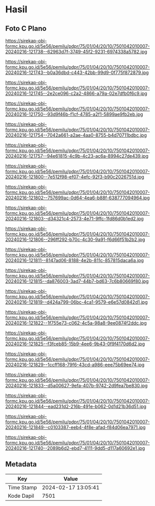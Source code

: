 # Hasil

## Foto C Plano

https://sirekap-obj-formc.kpu.go.id/5e56/pemilu/pdpr/75/01/04/20/10/7501042010007-20240216-121738--62963d7f-3749-45f2-9231-6974338a5782.jpg

https://sirekap-obj-formc.kpu.go.id/5e56/pemilu/pdpr/75/01/04/20/10/7501042010007-20240216-121743--b0a36dbd-c443-42bb-99d9-0f775f872879.jpg

https://sirekap-obj-formc.kpu.go.id/5e56/pemilu/pdpr/75/01/04/20/10/7501042010007-20240216-121745--2e2ce096-c2a2-4866-a79a-02e7dfb0f6c9.jpg

https://sirekap-obj-formc.kpu.go.id/5e56/pemilu/pdpr/75/01/04/20/10/7501042010007-20240216-121750--93d9f46b-f1cf-4785-a2f1-5899ae9fb2eb.jpg

https://sirekap-obj-formc.kpu.go.id/5e56/pemilu/pdpr/75/01/04/20/10/7501042010007-20240216-121754--7042a661-a2ae-4aa0-8755-b4d70711bdbc.jpg

https://sirekap-obj-formc.kpu.go.id/5e56/pemilu/pdpr/75/01/04/20/10/7501042010007-20240216-121757--94e61815-4c9b-4c23-ac6a-8994c27de439.jpg

https://sirekap-obj-formc.kpu.go.id/5e56/pemilu/pdpr/75/01/04/20/10/7501042010007-20240216-121800--7e512f98-ef07-4efc-92f3-b90c2026751d.jpg

https://sirekap-obj-formc.kpu.go.id/5e56/pemilu/pdpr/75/01/04/20/10/7501042010007-20240216-121802--757699ac-0d64-4ea6-b88f-638777094964.jpg

https://sirekap-obj-formc.kpu.go.id/5e56/pemilu/pdpr/75/01/04/20/10/7501042010007-20240216-121803--d34321c4-2573-4e71-9ffc-1fd86d0b1ed2.jpg

https://sirekap-obj-formc.kpu.go.id/5e56/pemilu/pdpr/75/01/04/20/10/7501042010007-20240216-121806--296ff292-b70c-4c30-9a91-f6d66f51b2b2.jpg

https://sirekap-obj-formc.kpu.go.id/5e56/pemilu/pdpr/75/01/04/20/10/7501042010007-20240216-121811--8147ad06-8188-4e2b-811c-857815daca6a.jpg

https://sirekap-obj-formc.kpu.go.id/5e56/pemilu/pdpr/75/01/04/20/10/7501042010007-20240216-121815--da876003-3ad7-44b7-bd63-7c6b80669f80.jpg

https://sirekap-obj-formc.kpu.go.id/5e56/pemilu/pdpr/75/01/04/20/10/7501042010007-20240216-121819--d424a799-06bc-4ca1-9579-e6e57d0842d1.jpg

https://sirekap-obj-formc.kpu.go.id/5e56/pemilu/pdpr/75/01/04/20/10/7501042010007-20240216-121822--1f755e73-c062-4c5a-98a8-9ee0874f2ddc.jpg

https://sirekap-obj-formc.kpu.go.id/5e56/pemilu/pdpr/75/01/04/20/10/7501042010007-20240216-121825--f3fceb85-15b9-4ee6-9b43-0f9f4170d6d2.jpg

https://sirekap-obj-formc.kpu.go.id/5e56/pemilu/pdpr/75/01/04/20/10/7501042010007-20240216-121829--1ccff168-79f6-43cd-a986-eee75b69ee74.jpg

https://sirekap-obj-formc.kpu.go.id/5e56/pemilu/pdpr/75/01/04/20/10/7501042010007-20240216-121833--d5a00627-9efa-407b-9742-2d9fea7be830.jpg

https://sirekap-obj-formc.kpu.go.id/5e56/pemilu/pdpr/75/01/04/20/10/7501042010007-20240216-121844--ead231d2-216b-491e-b062-0d1d21b36d51.jpg

https://sirekap-obj-formc.kpu.go.id/5e56/pemilu/pdpr/75/01/04/20/10/7501042010007-20240216-121849--c0103387-eeb4-4f8e-afad-f84d06ea7971.jpg

https://sirekap-obj-formc.kpu.go.id/5e56/pemilu/pdpr/75/01/04/20/10/7501042010007-20240216-121740--2089b6d2-ebd7-4111-9dd5-d117a60692e1.jpg


## Metadata

| Key        | Value               |
| ---------- | ------------------- |
| Time Stamp | 2024-02-17 13:05:41 |
| Kode Dapil | 7501                |



